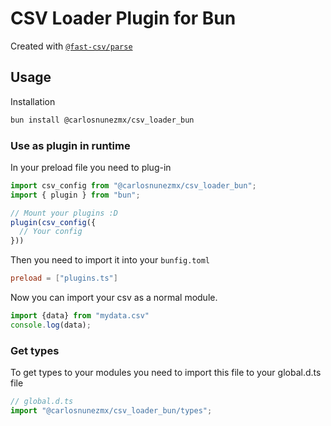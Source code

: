 # CSV Loader Plugin for Bun

Created with [`@fast-csv/parse`](https://npmjs.com/package/@fast-csv/parse)

## Usage

Installation

```bash
bun install @carlosnunezmx/csv_loader_bun

```

### Use as plugin in runtime

In your preload file you need to plug-in

```typescript
import csv_config from "@carlosnunezmx/csv_loader_bun";
import { plugin } from "bun";

// Mount your plugins :D
plugin(csv_config({
  // Your config
}))
```

Then you need to import it into your `bunfig.toml`

```toml
preload = ["plugins.ts"]
```

Now you can import your csv as a normal module.

```typescript
import {data} from "mydata.csv"
console.log(data);
```

### Get types
To get types to your modules you need to import this file to your global.d.ts file

```typescript
// global.d.ts
import "@carlosnunezmx/csv_loader_bun/types";
```
